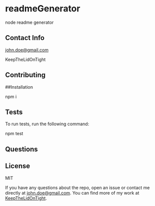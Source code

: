 # readmeGenerator

node readme generator

## Contact Info

john.doe@gmail.com

KeepTheLidOnTight

## Contributing



##Installation

npm i

## Tests
To run tests, run the following command:

npm test

## Questions



## License

MIT

If you have any questions about the repo, open an issue or contact me directly at john.doe@gmail.com. You can find more of my work at [KeepTheLidOnTight](https://github.com/KeepTheLidOnTight/).

